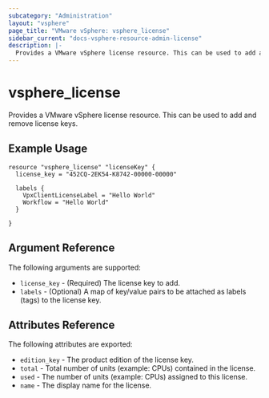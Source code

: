 ```yaml
---
subcategory: "Administration"
layout: "vsphere"
page_title: "VMware vSphere: vsphere_license"
sidebar_current: "docs-vsphere-resource-admin-license"
description: |-
  Provides a VMware vSphere license resource. This can be used to add and remove license keys.
---
```


# vsphere\_license

Provides a VMware vSphere license resource. This can be used to add and remove license keys.

## Example Usage

```hcl
resource "vsphere_license" "licenseKey" {
  license_key = "452CQ-2EK54-K8742-00000-00000"

  labels {
    VpxClientLicenseLabel = "Hello World"
    Workflow = "Hello World"
  }
  
}
```

## Argument Reference

The following arguments are supported:

* `license_key` - (Required) The license key to add.
* `labels` - (Optional) A map of key/value pairs to be attached as labels (tags) to the license key.


## Attributes Reference

The following attributes are exported:

* `edition_key` - The product edition of the license key.
* `total` - Total number of units (example: CPUs) contained in the license.
* `used` - The number of units (example: CPUs) assigned to this license.
* `name` - The display name for the license.
